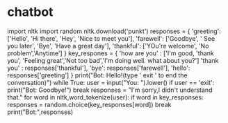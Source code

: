 # chatbot
import nltk
import random
nltk.download('punkt')
responses = {
    'greeting': ['Hello', 'Hi there', 'Hey', 'Nice to meet you'],
    'farewell': ['Goodbye', ' See you later', 'Bye', 'Have a great day'],
    'thankful': ['YOu\'re welcome', 'No problem','Anytime']
    }
key_respones = {
    'how are you' : ['I\'m good, 'thank you', 'Feeling great','Not too bad','I\'m doing well. what about you?']
    'thank you' : responses['thankful'],
    'bye': responses['farewell'],
    'hello': responses['greeting']
    }
print("Bot: Hello!(type ' exit ' to end the conversation)")
while True:
    user = input("You: ").lower()
    if user == 'exit':
        print("Bot: Goodbye!")
        break
    responses = "I'm sorry,I didn't understand that."
    for word in nltk,word_tokenize(user):
        if word in key_responses:
            responses = random.choice(key_responses[word])
            break
    print("Bot:",responses)
